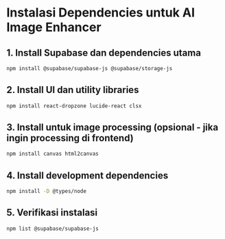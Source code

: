 # Instalasi Dependencies untuk AI Image Enhancer

## 1. Install Supabase dan dependencies utama
```bash
npm install @supabase/supabase-js @supabase/storage-js
```

## 2. Install UI dan utility libraries
```bash
npm install react-dropzone lucide-react clsx
```

## 3. Install untuk image processing (opsional - jika ingin processing di frontend)
```bash
npm install canvas html2canvas
```

## 4. Install development dependencies
```bash
npm install -D @types/node
```

## 5. Verifikasi instalasi
```bash
npm list @supabase/supabase-js
```
